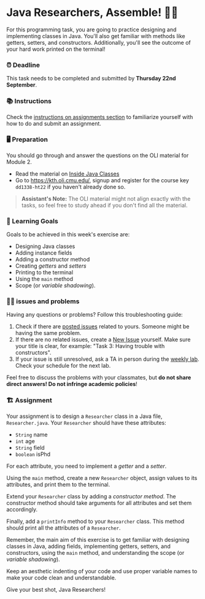 # Java Researchers, Assemble! 🕵️‍♀️

For this programming task, you are going to practice designing and implementing classes in Java. You'll also get familiar with methods like getters, setters, and constructors. Additionally, you'll see the outcome of your hard work printed on the terminal! 

### ⏰ Deadline
This task needs to be completed and submitted by **Thursday 22nd September**.

### 📚 Instructions
Check the [instructions on assignments section](https://gits-15.sys.kth.se/java-21/course-instructions#assignments) to familiarize yourself with how to do and submit an assignment.

### 🖥️ Preparation
You should go through and answer the questions on the OLI material for Module 2.

- Read the material on [Inside Java Classes](https://kth.oli.cmu.edu/jcourse/webui/syllabus/module.do?context=f5e5a808ac1f088812f2a8ce315bac60)
- Go to https://kth.oli.cmu.edu/, signup and register for the course key `dd1338-ht22` if you haven't already done so.

> **Assistant's Note:** The OLI material might not align exactly with the tasks, so feel free to study ahead if you don't find all the material.

### 🎯 Learning Goals
Goals to be achieved in this week's exercise are:

* Designing Java classes
* Adding instance fields
* Adding a constructor method
* Creating *getters* and *setters*
* Printing to the terminal
* Using the `main` method
* Scope (or *variable shadowing*).

### 🙋‍♂️ issues and problems
Having any questions or problems? Follow this troubleshooting guide:

1. Check if there are [posted issues](https://gits-15.sys.kth.se/java-21/help/issues) related to yours. Someone might be having the same problem.
2. If there are no related issues, create a [New Issue](https://gits-15.sys.kth.se/java-21/help/issues/new) yourself. Make sure your title is clear, for example: "Task 3: Having trouble with constructors".
3. If your issue is still unresolved, ask a TA in person during the [weekly lab](https://queue.csc.kth.se/Queue/JAVA). Check your schedule for the next lab.

Feel free to discuss the problems with your classmates, but **do not share direct answers! Do not infringe academic policies**!

### 🏗️ Assignment

Your assignment is to design a `Researcher` class in a Java file, `Researcher.java`. Your `Researcher` should have these attributes:

- `String` name
- `int` age
- `String` field
- `boolean` isPhd

For each attribute, you need to implement a *getter* and a *setter*.

Using the `main` method, create a new `Researcher` object, assign values to its attributes, and print them to the terminal.

Extend your `Researcher` class by adding a *constructor method*. The constructor method should take arguments for all attributes and set them accordingly.

Finally, add a `printInfo` method to your `Researcher` class. This method should print all the attributes of a `Researcher`.

Remember, the main aim of this exercise is to get familiar with designing classes in Java, adding fields, implementing getters, setters, and constructors, using the `main` method, and understanding the scope (or *variable shadowing*). 

Keep an aesthetic indenting of your code and use proper variable names to make your code clean and understandable.

Give your best shot, Java Researchers!